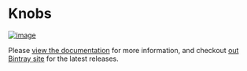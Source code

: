 Knobs
=====

[![image](https://travis-ci.org/oncue/knobs.svg)](https://travis-ci.org/oncue/knobs)

Please [view the documentation](http://oncue.github.io/knobs/) for more information, and checkout [out Bintray site](https://bintray.com/oncue/releases/knobs/) for the latest releases.
